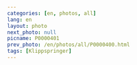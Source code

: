 ```yaml
---
categories: [en, photos, all]
lang: en
layout: photo
next_photo: null
picname: P0000401
prev_photo: /en/photos/all/P0000400.html
tags: [Klippspringer]
---
```

